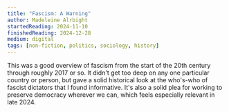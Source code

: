 ```yaml
---
title: "Fascism: A Warning"
author: Madeleine Alrbight
startedReading: 2024-11-10
finishedReading: 2024-12-28
medium: digital
tags: [non-fiction, politics, sociology, history]
---
```


This was a good overview of fascism from the start of the 20th century through roughly 2017 or so. It didn't get too deep on any one particular country or person, but gave a solid historical look at the who's-who of fascist dictators that I found informative. It's also a solid plea for working to preserve democracy wherever we can, which feels especially relevant in late 2024.
